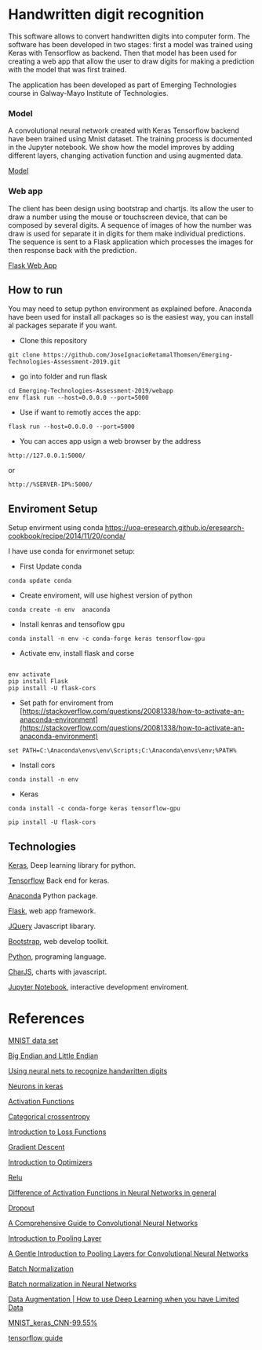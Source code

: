 # Handwritten digit recognition


This software allows to convert handwritten digits into computer form. The software has been developed in two stages: first a model was trained using Keras with Tensorflow as backend. Then that model has been used for creating a web app that allow the user to draw digits for making a prediction with the model that was first trained.


The application has been developed as part of Emerging Technologies course in Galway-Mayo Institute of Technologies.


### Model
  
A convolutional neural network created with Keras Tensorflow backend have been trained using Mnist dataset. The training process is documented in the Jupyter notebook. We show how the model improves by adding different layers, changing activation function and using augmented data.

 [Model](linktomodel.com)

### Web app

The client has been design using bootstrap and chartjs. Its allow the user to draw a number using the mouse or touchscreen device, that can be composed by several digits. A sequence of images of how the number was draw is used for separate it in digits for them make individual predictions. The sequence is sent to a Flask application which processes the images for then response back with the prediction.

[Flask Web App](https://github.com/JoseIgnacioRetamalThomsen/Emerging-Technologies-Assessment-2019/blob/master/webapp/app.py)
 

 ## How to run
 
You may need to setup python environment as explained before. Anaconda have been used for install all packages so is the easiest way, you can install al packages separate if you want.

* Clone this repository

```
git clone https://github.com/JoseIgnacioRetamalThomsen/Emerging-Technologies-Assessment-2019.git

```

* go into folder and run flask

```
cd Emerging-Technologies-Assessment-2019/webapp
env flask run --host=0.0.0.0 --port=5000
```

* Use if want to remotly acces the app:

```
flask run --host=0.0.0.0 --port=5000
```

* You can acces app usign a web browser by the address 

```
http://127.0.0.1:5000/
```

or

```
http://%SERVER-IP%:5000/
```

## Enviroment Setup

Setup envirment using conda
https://uoa-eresearch.github.io/eresearch-cookbook/recipe/2014/11/20/conda/

I have use conda for envirmonet setup:

* First Update conda


```
conda update conda

```


* Create enviroment, will use highest version of python


```
conda create -n env  anaconda

```

* Install kenras and tensoflow gpu


```
conda install -n env -c conda-forge keras tensorflow-gpu

```


* Activate env, install flask and corse

```

env activate
pip install Flask
pip install -U flask-cors

```


* Set path for enviroment from [https://stackoverflow.com/questions/20081338/how-to-activate-an-anaconda-environment](https://stackoverflow.com/questions/20081338/how-to-activate-an-anaconda-environment)

```
set PATH=C:\Anaconda\envs\env\Scripts;C:\Anaconda\envs\env;%PATH%

```


* Install cors

```
conda install -n env 
```

* Keras

```
conda install -c conda-forge keras tensorflow-gpu

pip install -U flask-cors
```

## Technologies

[Keras](https://keras.io/),  Deep learning library for python.

[Tensorflow](https://www.tensorflow.org/) Back end for keras.

[Anaconda](https://www.anaconda.com/) Python package.

[Flask](https://www.palletsprojects.com/p/flask/), web app framework.

[JQuery](https://jquery.com/) Javascript libarary.

[Bootstrap](https://getbootstrap.com/), web develop toolkit.

[Python](https://www.python.org/), programing language.

[CharJS](https://www.chartjs.org/), charts with javascript.

[Jupyter Notebook](https://jupyter.org/), interactive development enviroment.

# References

[MNIST data set](http://yann.lecun.com/exdb/mnist/)

[Big Endian and Little Endian](https://chortle.ccsu.edu/AssemblyTutorial/Chapter-15/ass15_3.html)

[Using neural nets to recognize handwritten digits](http://neuralnetworksanddeeplearning.com/chap1.html)

[Neurons in keras](https://github.com/ianmcloughlin/jupyter-teaching-notebooks/blob/master/keras-neurons.ipynb)

[Activation Functions](https://www.analyticsvidhya.com/blog/2017/10/fundamentals-deep-learning-activation-functions-when-to-use-them/)

[Categorical crossentropy](https://peltarion.com/knowledge-center/documentation/modeling-view/build-an-ai-model/loss-functions/categorical-crossentropy)

[Introduction to Loss Functions](https://algorithmia.com/blog/introduction-to-loss-functions)

[Gradient Descent](https://www.kdnuggets.com/2017/04/simple-understand-gradient-descent-algorithm.html)

[Introduction to Optimizers](https://algorithmia.com/blog/introduction-to-optimizers)

[Relu](https://medium.com/@danqing/a-practical-guide-to-relu-b83ca804f1f7)

[Difference of Activation Functions in Neural Networks in general](https://datascience.stackexchange.com/questions/14349/difference-of-activation-functions-in-neural-networks-in-general)

[Dropout](https://machinelearningmastery.com/dropout-regularization-deep-learning-models-keras/)

[A Comprehensive Guide to Convolutional Neural Networks ](https://towardsdatascience.com/a-comprehensive-guide-to-convolutional-neural-networks-the-eli5-way-3bd2b1164a53)

[Introduction to Pooling Layer](https://www.geeksforgeeks.org/cnn-introduction-to-pooling-layer/)

[A Gentle Introduction to Pooling Layers for Convolutional Neural Networks](https://machinelearningmastery.com/pooling-layers-for-convolutional-neural-networks/)

[Batch Normalization](https://arxiv.org/pdf/1502.03167v2.pdf)

[Batch normalization in Neural Networks](https://towardsdatascience.com/batch-normalization-in-neural-networks-1ac91516821c)

[Data Augmentation | How to use Deep Learning when you have Limited Data](https://medium.com/nanonets/how-to-use-deep-learning-when-you-have-limited-data-part-2-data-augmentation-c26971dc8ced)

 [MNIST_keras_CNN-99.55%](https://github.com/yashk2810/MNIST-Keras/blob/master/Notebook/MNIST_keras_CNN-99.55%25.ipynb)

 [tensorflow guide](https://www.tensorflow.org/guide/keras/)








